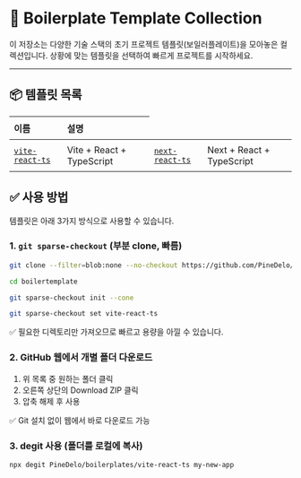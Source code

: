 # 🧱 Boilerplate Template Collection

이 저장소는 다양한 기술 스택의 초기 프로젝트 템플릿(보일러플레이트)을 모아놓은 컬렉션입니다.
상황에 맞는 템플릿을 선택하여 빠르게 프로젝트를 시작하세요.

---

## 📦 템플릿 목록

<table>
  <thead>
    <tr>
      <th style="text-align: left; padding: 8px;">이름</th>
      <th style="text-align: left; padding: 8px;">설명</th>
    </tr>
  </thead>
  <tbody>
    <tr>
      <td style="text-align: left; padding: 8px;"><code><a href="./vite-react-ts">vite-react-ts</a></code></td>
      <td style="text-align: left; padding: 8px;">Vite + React + TypeScript</td>
      <td style="text-align: left; padding: 8px;"><code><a href="./next-react-ts">next-react-ts</a></code></td>
      <td style="text-align: left; padding: 8px;">Next + React + TypeScript</td>
    </tr>
  </tbody>
</table>

## ✅ 사용 방법

템플릿은 아래 3가지 방식으로 사용할 수 있습니다.

### 1. `git sparse-checkout` (부분 clone, 빠름)

```bash
git clone --filter=blob:none --no-checkout https://github.com/PineDelo/boilerplates.git

cd boilertemplate

git sparse-checkout init --cone

git sparse-checkout set vite-react-ts
```

✅ 필요한 디렉토리만 가져오므로 빠르고 용량을 아낄 수 있습니다.

### 2. GitHub 웹에서 개별 폴더 다운로드

1. 위 목록 중 원하는 폴더 클릭
2. 오른쪽 상단의 Download ZIP 클릭
3. 압축 해제 후 사용

✅ Git 설치 없이 웹에서 바로 다운로드 가능

### 3. degit 사용 (폴더를 로컬에 복사)

```bash
npx degit PineDelo/boilerplates/vite-react-ts my-new-app
```
